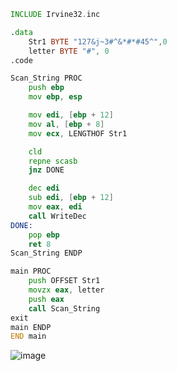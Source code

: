 ```asm
INCLUDE Irvine32.inc

.data
    Str1 BYTE "127&j~3#^&*#*#45^",0
    letter BYTE "#", 0
.code

Scan_String PROC
    push ebp
    mov ebp, esp

    mov edi, [ebp + 12]
    mov al, [ebp + 8]
    mov ecx, LENGTHOF Str1

    cld
    repne scasb
    jnz DONE

    dec edi
    sub edi, [ebp + 12]
    mov eax, edi
    call WriteDec
DONE:
    pop ebp
    ret 8
Scan_String ENDP

main PROC
    push OFFSET Str1
    movzx eax, letter
    push eax
    call Scan_String
exit
main ENDP
END main
```
![image](https://github.com/user-attachments/assets/83897f76-72a7-477a-a23a-d0b6b6d56088)
